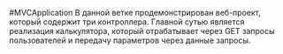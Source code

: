 #MVCApplication
В данной ветке продемонстрирован веб-проект, который содержит три контроллера. Главной сутью является реализация калькулятора, который отрабатывает через GET запросы пользователей и передачу параметров через данные запросы.
